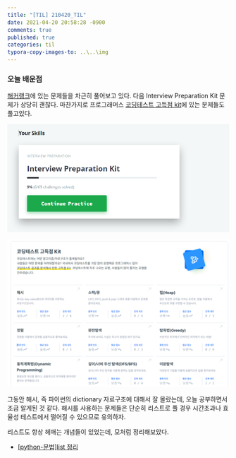 ```yaml
---
title: "[TIL] 210420_TIL"
date: 2021-04-20 20:58:28 -0900
comments: true
published: true
categories: til
typora-copy-images-to: ..\..\img
---
```


### 오늘 배운점

[해커랭크](https://www.hackerrank.com/)에 있는 문제들을 차근히 풀어보고 있다. 다음 Interview Preparation Kit 문제가 상당히 괜찮다. 마찬가지로 프로그래머스 [코딩테스트 고득점 kit](https://programmers.co.kr/learn/challenges)에 있는 문제들도 풀고있다.

![image-20210420232017436](/img/image-20210420232017436.png)

![image-20210420232342285](/img/image-20210420232342285.png)

그동안 해시, 즉 파이썬의 dictionary 자료구조에 대해서 잘 몰랐는데, 오늘 공부하면서 조금 알게된 것 같다. 해시를 사용하는 문제들은 단순히 리스트로 풀 경우 시간초과나 효율성 테스트에서 떨어질 수 있으므로 유의하자. 

리스트도 항상 헤매는 개념들이 있었는데, 모처럼 정리해보았다.

- [[python-문법]list 정리](https://jinjungs.github.io/python/python-list/)